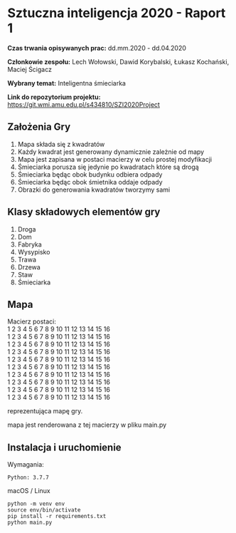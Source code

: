 # Sztuczna inteligencja 2020 - Raport 1

**Czas trwania opisywanych prac:** dd.mm.2020 - dd.04.2020

**Członkowie zespołu:** Lech Wołowski, Dawid Korybalski, Łukasz Kochański, Maciej Ścigacz

**Wybrany temat:** Inteligentna śmieciarka

**Link do repozytorium projektu:** https://git.wmi.amu.edu.pl/s434810/SZI2020Project

## Założenia Gry

1. Mapa składa się z kwadratów
2. Każdy kwadrat jest generowany dynamicznie zależnie od mapy
3. Mapa jest zapisana w postaci macierzy w celu prostej modyfikacji
4. Śmieciarka porusza się jedynie po kwadratach które są drogą
5. Śmieciarka będąc obok budynku odbiera odpady
6. Śmieciarka będąc obok śmietnika oddaje odpady
7. Obrazki do generowania kwadratów tworzymy sami

## Klasy składowych elementów gry

1. Droga
2. Dom
3. Fabryka
4. Wysypisko
5. Trawa
6. Drzewa
7. Staw
8. Śmieciarka

## Mapa

Macierz postaci: <br />
1 2 3 4 5 6 7 8 9 10 11 12 13 14 15 16 <br />
1 2 3 4 5 6 7 8 9 10 11 12 13 14 15 16 <br />
1 2 3 4 5 6 7 8 9 10 11 12 13 14 15 16 <br />
1 2 3 4 5 6 7 8 9 10 11 12 13 14 15 16 <br />
1 2 3 4 5 6 7 8 9 10 11 12 13 14 15 16 <br />
1 2 3 4 5 6 7 8 9 10 11 12 13 14 15 16 <br />
1 2 3 4 5 6 7 8 9 10 11 12 13 14 15 16 <br />
1 2 3 4 5 6 7 8 9 10 11 12 13 14 15 16 <br />
1 2 3 4 5 6 7 8 9 10 11 12 13 14 15 16 <br />
1 2 3 4 5 6 7 8 9 10 11 12 13 14 15 16 <br />

reprezentująca mapę gry.

mapa jest renderowana z tej macierzy w pliku main.py

## Instalacja i uruchomienie

Wymagania:

```
Python: 3.7.7
```

macOS / Linux

```
python -m venv env
source env/bin/activate
pip install -r requirements.txt
python main.py
```
